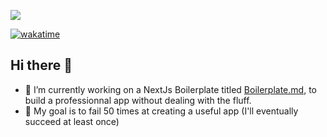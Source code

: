 ![](https://github-readme-stats-sigma-five.vercel.app/api?username=phenixis&theme=graywhite&show_icons=true&show=reviews,discussions_started,discussions_answered,prs_merged,prs_merged_percentage)

[![wakatime](https://wakatime.com/badge/user/158e70b8-1c6f-41c1-9ee9-877c3547251d.svg)](https://wakatime.com/@158e70b8-1c6f-41c1-9ee9-877c3547251d)

## Hi there 👋

- 🔭 I’m currently working on a NextJs Boilerplate titled [Boilerplate.md](https://github.com/Phenixis/boilerplate.md), to build a professionnal app without dealing with the fluff.
- 🎯 My goal is to fail 50 times at creating a useful app (I'll eventually succeed at least once)
